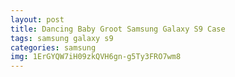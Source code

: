 ```yaml
---
layout: post
title: Dancing Baby Groot Samsung Galaxy S9 Case
tags: samsung galaxy s9
categories: samsung
img: 1ErGYQW7iH09zkQVH6gn-g5Ty3FRO7wm8
---
```

